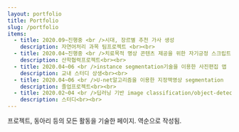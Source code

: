 ```yaml
---
layout: portfolio
title: Portfolio
slug: /portfolio
items:
  - title: 2020.09~진행중 <br />시대, 장르별 추천 가사 생성
    description: 자연어처리 과목 팀프로젝트 <br><br>
  - title: 2020.04~진행중 <br />치료목적 명상 콘텐츠 제공을 위한 자기긍정 스크립트 생성 기술 개발
    description: 산학협력프로젝트<br><br>
  - title: 2020.04~06 <br />instance segmentation기술을 이용한 사진편집 앱
    description: 교내 스터디 상생<br><br>
  - title: 2020.04~06 <br />U-net알고리즘을 이용한 지정맥영상 segmentation
    description: 졸업프로젝트<br><br>
  - title: 2020.02~04 <br />딥러닝 기반 image classification/object-detection/segmentation
    description: 스터디<br><br>
---
```


프로젝트, 동아리 등의 모든 활동을 기술한 페이지. 역순으로 작성됨.
<br />
<br />
